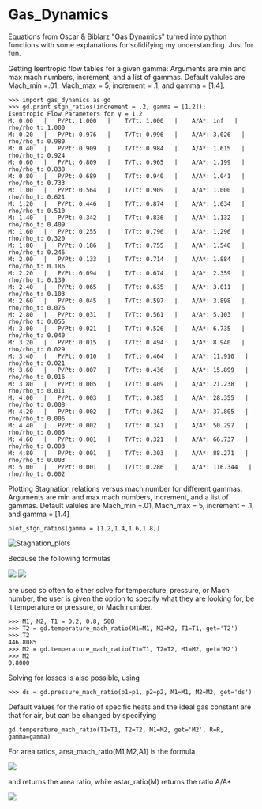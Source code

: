 # Gas_Dynamics
Equations from Oscar & Biblarz "Gas Dynamics" turned into python functions with some explanations for solidifying my understanding. Just for fun.

Getting Isentropic flow tables for a given gamma:
Arguments are min and max mach numbers, increment, and a list of gammas. Default valules are Mach_min =.01, Mach_max = 5, increment = .1, and gamma = [1.4].


```
>>> import gas_dynamics as gd
>>> gd.print_stgn_ratios(increment = .2, gamma = [1.2]);
Isentropic Flow Parameters for γ = 1.2
M: 0.00   |   P/Pt: 1.000   |    T/Tt: 1.000   |    A/A*: inf   |   rho/rho_t: 1.000
M: 0.20   |   P/Pt: 0.976   |    T/Tt: 0.996   |    A/A*: 3.026   |   rho/rho_t: 0.980
M: 0.40   |   P/Pt: 0.909   |    T/Tt: 0.984   |    A/A*: 1.615   |   rho/rho_t: 0.924
M: 0.60   |   P/Pt: 0.809   |    T/Tt: 0.965   |    A/A*: 1.199   |   rho/rho_t: 0.838
M: 0.80   |   P/Pt: 0.689   |    T/Tt: 0.940   |    A/A*: 1.041   |   rho/rho_t: 0.733
M: 1.00   |   P/Pt: 0.564   |    T/Tt: 0.909   |    A/A*: 1.000   |   rho/rho_t: 0.621
M: 1.20   |   P/Pt: 0.446   |    T/Tt: 0.874   |    A/A*: 1.034   |   rho/rho_t: 0.510
M: 1.40   |   P/Pt: 0.342   |    T/Tt: 0.836   |    A/A*: 1.132   |   rho/rho_t: 0.409
M: 1.60   |   P/Pt: 0.255   |    T/Tt: 0.796   |    A/A*: 1.296   |   rho/rho_t: 0.320
M: 1.80   |   P/Pt: 0.186   |    T/Tt: 0.755   |    A/A*: 1.540   |   rho/rho_t: 0.246
M: 2.00   |   P/Pt: 0.133   |    T/Tt: 0.714   |    A/A*: 1.884   |   rho/rho_t: 0.186
M: 2.20   |   P/Pt: 0.094   |    T/Tt: 0.674   |    A/A*: 2.359   |   rho/rho_t: 0.139
M: 2.40   |   P/Pt: 0.065   |    T/Tt: 0.635   |    A/A*: 3.011   |   rho/rho_t: 0.103
M: 2.60   |   P/Pt: 0.045   |    T/Tt: 0.597   |    A/A*: 3.898   |   rho/rho_t: 0.076
M: 2.80   |   P/Pt: 0.031   |    T/Tt: 0.561   |    A/A*: 5.103   |   rho/rho_t: 0.055
M: 3.00   |   P/Pt: 0.021   |    T/Tt: 0.526   |    A/A*: 6.735   |   rho/rho_t: 0.040
M: 3.20   |   P/Pt: 0.015   |    T/Tt: 0.494   |    A/A*: 8.940   |   rho/rho_t: 0.029
M: 3.40   |   P/Pt: 0.010   |    T/Tt: 0.464   |    A/A*: 11.910   |   rho/rho_t: 0.021
M: 3.60   |   P/Pt: 0.007   |    T/Tt: 0.436   |    A/A*: 15.899   |   rho/rho_t: 0.016
M: 3.80   |   P/Pt: 0.005   |    T/Tt: 0.409   |    A/A*: 21.238   |   rho/rho_t: 0.011
M: 4.00   |   P/Pt: 0.003   |    T/Tt: 0.385   |    A/A*: 28.355   |   rho/rho_t: 0.008
M: 4.20   |   P/Pt: 0.002   |    T/Tt: 0.362   |    A/A*: 37.805   |   rho/rho_t: 0.006
M: 4.40   |   P/Pt: 0.002   |    T/Tt: 0.341   |    A/A*: 50.297   |   rho/rho_t: 0.005
M: 4.60   |   P/Pt: 0.001   |    T/Tt: 0.321   |    A/A*: 66.737   |   rho/rho_t: 0.003
M: 4.80   |   P/Pt: 0.001   |    T/Tt: 0.303   |    A/A*: 88.271   |   rho/rho_t: 0.003
M: 5.00   |   P/Pt: 0.001   |    T/Tt: 0.286   |    A/A*: 116.344   |   rho/rho_t: 0.002
```


Plotting Stagnation relations versus mach number for different gammas. Arguments are min and max mach numbers, increment, and a list of gammas. Default valules are Mach_min =.01, Mach_max = 5, increment = .1, and gamma = [1.4]

```
plot_stgn_ratios(gamma = [1.2,1.4,1.6,1.8])
```
![Stagnation_plots](https://github.com/fernancode/gas_dynamics/blob/master/plot_ratios.png)

Because the following formulas 

<img src="https://render.githubusercontent.com/render/math?math=$\frac{T_{2}}{T_{1}} = \frac{1 + \frac{\gamma -1}{2} M_{1}^2} {1 + \frac{\gamma -1}{2} M_{2}^2}$">
<img src="https://render.githubusercontent.com/render/math?math=$\frac{P_{2}}{P_{1}} = \left(\frac{1 + \frac{\gamma -1}{2} M_{1}^2} {1 + \frac{\gamma -1}{2} M_{2}^2}\right)^\frac{\gamma}{\gamma-1} e^\frac{\triangle s}{R}$">

are used so often to either solve for temperature, pressure, or Mach number, the user is given the option to specify what they are looking for, be it temperature or pressure, or Mach number.

```
>>> M1, M2, T1 = 0.2, 0.8, 500    
>>> T2 = gd.temperature_mach_ratio(M1=M1, M2=M2, T1=T1, get='T2')               
>>> T2
446.8085
>>> M2 = gd.temperature_mach_ratio(T1=T1, T2=T2, M1=M2, get='M2')
>>> M2
0.8000
```

Solving for losses is also possible, using
```
>>> ds = gd.pressure_mach_ratio(p1=p1, p2=p2, M1=M1, M2=M2, get='ds')
```
Default values for the ratio of specific heats and the ideal gas constant are that for air, but can be changed by specifying
```
gd.temperature_mach_ratio(T1=T1, T2=T2, M1=M2, get='M2', R=R, gamma=gamma)
```

For area ratios, area_mach_ratio(M1,M2,A1) is the formula 

<img src="https://render.githubusercontent.com/render/math?math=$\frac{A_{2}}{A_{1}} = \frac{M_{1}}{M_{2}}  \left(\frac{1 + \frac{\gamma -1}{2} M_{2}^2} {1 + \frac{\gamma -1}{2} M_{1}^2}\right)^\frac{\gamma + 1}{2 (\gamma-1)}e^\frac{\triangle s}{R}$">

and returns the area ratio, while astar_ratio(M) returns the ratio A/A*

<img src="https://render.githubusercontent.com/render/math?math=$\frac{A}{A^*} = \frac{1}{M}  \left(\frac{1 + \frac{\gamma -1}{2} M_{1}^2} {\frac{\gamma +1}{2}}\right)^\frac{\gamma + 1}{2 (\gamma-1)}$">
